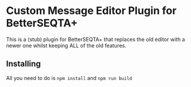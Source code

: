# Custom Message Editor Plugin for BetterSEQTA+
This is a (stub) plugin for BetterSEQTA+ that replaces the old editor with a newer one whilst keeping ALL of the old features.
## Installing
All you need to do is
```npm install```
and 
```npm run build```